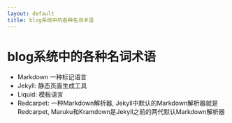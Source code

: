 ```yaml
---
layout: default
title: blog系统中的各种名词术语
---
```


# blog系统中的各种名词术语

* Markdown 一种标记语言
* Jekyll: 静态页面生成工具
* Liquid: 模板语言
* Redcarpet: 一种Markdown解析器, Jekyll中默认的Markdown解析器就是Redcarpet, Maruku和Kramdown是Jekyll之前的两代默认Markdown解析器

